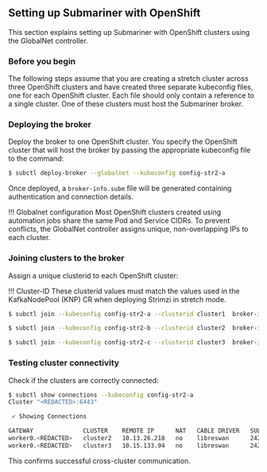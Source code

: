## Setting up Submariner with OpenShift

This section explains setting up Submariner with OpenShift clusters using the GlobalNet controller.

### Before you begin

The following steps assume that you are creating a stretch cluster across three OpenShift clusters and have created three separate kubeconfig files, one for each OpenShift cluster. Each file should only contain a reference to a single cluster. One of these clusters must host the Submariner broker.

### Deploying the broker

Deploy the broker to one OpenShift cluster. You specify the OpenShift cluster that will host the broker by passing the appropriate kubeconfig file to the command:

```bash
$ subctl deploy-broker --globalnet --kubeconfig config-str2-a
```

Once deployed, a `broker-info.subm` file will be generated containing authentication and connection details.


!!! Globalnet configuration
    Most OpenShift clusters created using automation jobs share the same Pod and Service CIDRs. To prevent conflicts, the GlobalNet controller assigns unique, non-overlapping IPs to each cluster.

### Joining clusters to the broker

Assign a unique clusterid to each OpenShift cluster:

!!! Cluster-ID
    These clusterid values must match the values used in the KafkaNodePool (KNP) CR when deploying Strimzi in stretch mode.

```bash
$ subctl join --kubeconfig config-str2-a --clusterid cluster1  broker-info.subm --check-broker-certificate=false
```

```bash
$ subctl join --kubeconfig config-str2-b --clusterid cluster2  broker-info.subm --check-broker-certificate=false
```

```bash
$ subctl join --kubeconfig config-str2-c --clusterid cluster3  broker-info.subm --check-broker-certificate=false
```

### Testing cluster connectivity

Check if the clusters are correctly connected:

```bash
$ subctl show connections --kubeconfig config-str2-a
Cluster "<REDACTED>:6443"

 ✓ Showing Connections

GATEWAY              CLUSTER    REMOTE IP      NAT   CABLE DRIVER   SUBNETS        STATUS      RTT avg.
worker0.<REDACTED>   cluster2   10.13.26.218   no    libreswan      242.1.0.0/16   connected   1.2786ms
worker0.<REDACTED>   cluster3   10.15.133.94   no    libreswan      242.2.0.0/16   connected   614.899µs
```

This confirms successful cross-cluster communication.
